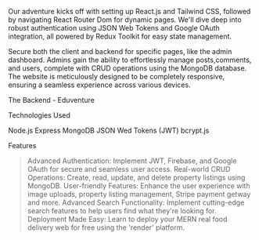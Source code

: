 Our adventure kicks off with setting up React.js and Tailwind CSS, followed by navigating React Router Dom for dynamic pages.
We'll dive deep into robust authentication using JSON Web Tokens and Google OAuth integration, all powered by Redux Toolkit for easy state management.


Secure both the client and backend for specific pages, like the admin dashboard. Admins gain the ability to effortlessly manage posts,comments, and users, complete with CRUD operations using the MongoDB database.
The website is meticulously designed to be completely responsive, ensuring a seamless experience across various devices. 


The Backend - Eduventure 

Technologies Used    

Node.js 
Express
MongoDB
JSON Wed Tokens (JWT)
bcrypt.js


Features

>Advanced Authentication: Implement JWT, Firebase, and Google OAuth for secure and seamless user access.
> Real-world CRUD Operations: Create, read, update, and delete property listings using MongoDB.
> User-friendly Features: Enhance the user experience with image uploads, property listing management, Stripe payment getway and more.
>Advanced Search Functionality: Implement cutting-edge search features to help users find what they're looking for.
>Deployment Made Easy: Learn to deploy your MERN real food delivery web for free using the 'render' platform.
